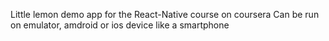 Little lemon demo app for the React-Native course on coursera
Can be run on emulator, amdroid or ios device like a smartphone
